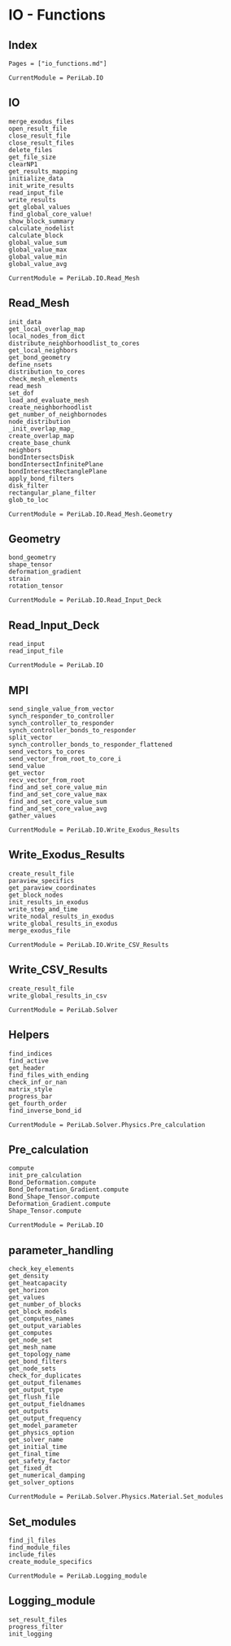 # IO - Functions

## Index
```@index
Pages = ["io_functions.md"]
```

```@meta
CurrentModule = PeriLab.IO
```
## IO
```@docs
merge_exodus_files
open_result_file
close_result_file
close_result_files
delete_files
get_file_size
clearNP1
get_results_mapping
initialize_data
init_write_results
read_input_file
write_results
get_global_values
find_global_core_value!
show_block_summary
calculate_nodelist
calculate_block
global_value_sum
global_value_max
global_value_min
global_value_avg
```

```@meta
CurrentModule = PeriLab.IO.Read_Mesh
```
## Read_Mesh
```@docs
init_data
get_local_overlap_map
local_nodes_from_dict
distribute_neighborhoodlist_to_cores
get_local_neighbors
get_bond_geometry
define_nsets
distribution_to_cores
check_mesh_elements
read_mesh
set_dof
load_and_evaluate_mesh
create_neighborhoodlist
get_number_of_neighbornodes
node_distribution
_init_overlap_map_
create_overlap_map
create_base_chunk
neighbors
bondIntersectsDisk
bondIntersectInfinitePlane
bondIntersectRectanglePlane
apply_bond_filters
disk_filter
rectangular_plane_filter
glob_to_loc
```

```@meta
CurrentModule = PeriLab.IO.Read_Mesh.Geometry
```
## Geometry
```@docs
bond_geometry
shape_tensor
deformation_gradient
strain
rotation_tensor
```

```@meta
CurrentModule = PeriLab.IO.Read_Input_Deck
```
## Read_Input_Deck
```@docs
read_input
read_input_file
```

```@meta
CurrentModule = PeriLab.IO
```
## MPI
```@docs
send_single_value_from_vector
synch_responder_to_controller
synch_controller_to_responder
synch_controller_bonds_to_responder
split_vector
synch_controller_bonds_to_responder_flattened
send_vectors_to_cores
send_vector_from_root_to_core_i
send_value
get_vector
recv_vector_from_root
find_and_set_core_value_min
find_and_set_core_value_max
find_and_set_core_value_sum
find_and_set_core_value_avg
gather_values
```

```@meta
CurrentModule = PeriLab.IO.Write_Exodus_Results
```
## Write_Exodus_Results
```@docs
create_result_file
paraview_specifics
get_paraview_coordinates
get_block_nodes
init_results_in_exodus
write_step_and_time
write_nodal_results_in_exodus
write_global_results_in_exodus
merge_exodus_file
```

```@meta
CurrentModule = PeriLab.IO.Write_CSV_Results
```
## Write_CSV_Results
```@docs
create_result_file
write_global_results_in_csv
```

```@meta
CurrentModule = PeriLab.Solver
```
## Helpers
```@docs
find_indices
find_active
get_header
find_files_with_ending
check_inf_or_nan
matrix_style
progress_bar
get_fourth_order
find_inverse_bond_id
```

```@meta
CurrentModule = PeriLab.Solver.Physics.Pre_calculation
```
## Pre_calculation
```@docs
compute
init_pre_calculation
Bond_Deformation.compute
Bond_Deformation_Gradient.compute
Bond_Shape_Tensor.compute
Deformation_Gradient.compute
Shape_Tensor.compute
```

```@meta
CurrentModule = PeriLab.IO
```
## parameter_handling
```@docs
check_key_elements
get_density
get_heatcapacity
get_horizon
get_values
get_number_of_blocks
get_block_models
get_computes_names
get_output_variables
get_computes
get_node_set
get_mesh_name
get_topology_name
get_bond_filters
get_node_sets
check_for_duplicates
get_output_filenames
get_output_type
get_flush_file
get_output_fieldnames
get_outputs
get_output_frequency
get_model_parameter
get_physics_option
get_solver_name
get_initial_time
get_final_time
get_safety_factor
get_fixed_dt
get_numerical_damping
get_solver_options
```

```@meta
CurrentModule = PeriLab.Solver.Physics.Material.Set_modules
```
## Set_modules
```@docs
find_jl_files
find_module_files
include_files
create_module_specifics
```

```@meta
CurrentModule = PeriLab.Logging_module
```
## Logging_module
```@docs
set_result_files
progress_filter
init_logging
```
